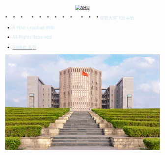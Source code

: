 <p align="center">
  <a href="https://github.com/AHUer-LeapLap/Impart-Inherit">
    <img alt="AHU" src="_media/AHU-logo-夏.jpg" height="120">
  </a>
</p>
* ⠀
* ⠀
* ⠀⠀
* ⠀
* ⠀
* ⠀
* ⠀
* ⠀
* ⠀⠀
* ⠀
* ⠀
* <middle><font color="D2E8F4">安徽大学飞跃手册</font></middle>

- <font color="D2E8F4">AHUer LeapLap Wiki</font>

- <font color="D2E8F4">All Rights Reserved.</font>

- [<font color="D2E8F4">GitHub 主页</font>](https://github.com/AHUer-LeapLap/Impart-Inherit)

![八角楼之阶-春.jpg](_media/八角楼之阶-春.jpg)



